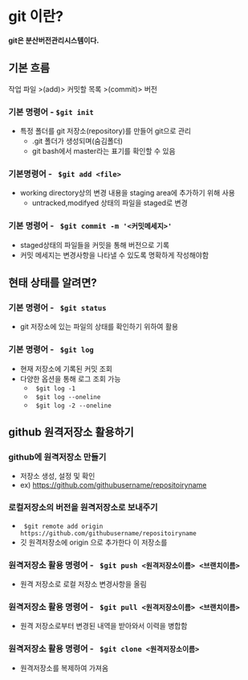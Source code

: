 # git 이란?

**git은 분산버전관리시스템이다.**

## 기본 흐름

작업 파일 >(add)> 커밋할 목록 >(commit)> 버전

### 기본 명령어 - `$git init`

* 특정 폴더를 git 저장소(repository)를 만들어 git으로 관리
  * .git 폴더가 생성되며(숨김폴더)
  * git bash에서 master라는 표기를 확인할 수 있음

### 기본명령어 - ` $git add <file>`

* working directory상의 변경 내용을 staging area에 추가하기 위해 사용
  * untracked,modifyed 상태의 파일을 staged로 변경

### 기본 명령어 - ` $git commit -m '<커밋메세지>'`

* staged상태의 파일들을 커밋을 통해 버전으로 기록
* 커밋 메세지는 변경사항을 나타낼 수 있도록 명확하게 작성해야함

## 현태 상태를 알려면?

### 기본 명령어 - ` $git status`

* git 저장소에 있는 파일의 상태를 확인하기 위하여 활용

### 기본 명령어 - ` $git log`

* 현재 저장소에 기록된 커밋 조회
* 다양한 옵션을 통해 로그 조회 가능
  * ` $git log -1`
  * ` $git log --oneline`
  * ` $git log -2 --oneline`

## github 원격저장소 활용하기

### github에 원격저장소 만들기

* 저장소 생성, 설정 및 확인
* ex) https://github.com/githubusername/repositoiryname

### 로컬저장소의 버전을 원격저장소로 보내주기

* ` $git remote add origin https://github.com/githubusername/repositoiryname`
* 깃 원격저장소에 origin 으로 추가한다 이 저장소를

### 원격저장소 활용 명령어 - ` $git push <원격저장소이름> <브랜치이름>`

* 원격 저장소로 로컬 저장소 변경사항을 올림

### 원격저장소 활용 명령어 - ` $git pull <원격저장소이름> <브랜치이름>`

* 원격 저장소로부터 변경된 내역을 받아와서 이력을 병합함

### 원격저장소 활용 명령어 - ` $git clone <원격저장소이름>`

* 원격저장소를 복제하여 가져옴